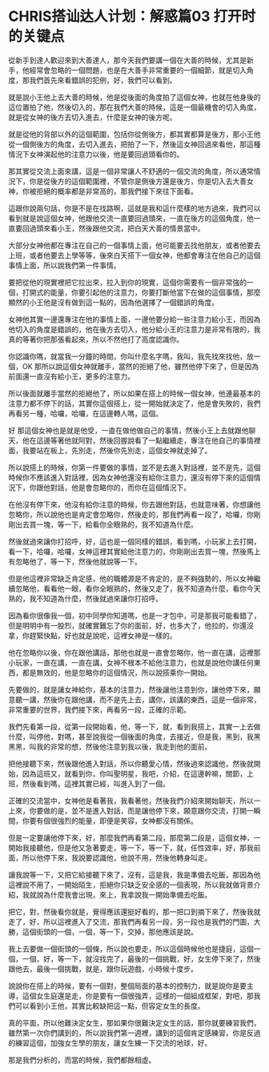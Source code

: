 # CHRIS搭讪达人计划：解惑篇03 打开时的关键点

從新手到達人歡迎來到大善達人，那今天我們要講一個在大善的時候，尤其是新手，他經常會忽略的一個問題，也是在大善手非常重要的一個細節，就是切入角度，那我們首先來看錯誤的犯例，好，我們可以看到。

就是說小王他上去大善的時候，他是從後面的角度拍了這個女神，也就在他身後的這位置拍了他，然後切入的，那在我們大善的時候，這是一個最機會的切入角度，就是從女神的後方去切入進去，什麼是女神的後方呢。

就是從他的背部以外的這個範圍，包括你從側後方，都其實都算是後方，那小王他從一個側後方的角度，去切入進去，把拍了一下，然後這女神回過來看他，那這種情況下女神演起他的注意力以後，他是要回過頭看你的。

那其實從交流上面來講，這是一個非常讓人不舒適的一個交流的角度，所以通常情況下，你是從後方的這個範圍裡，不管你是側後方還是後方，你是切入去大善女神，你被拒絕的概率都是非常高的，那我們接下來往下面看。

這跟你說兩句話，你是不是在找路啊，這就是我和這什麼樣的地方過來，我們可以看到就是說這個女神，他跟他交流一直要回過頭來，一直在後方的這個角度，他一直要回過頭來看小王，然後跟他交流，把白天大善的情景當中。

大部分女神他都在專注在自己的一個事情上面，他可能要去找他朋友，或者他要去上班，或者他要去上學等等，後來白天搭下一個女神，他都會專注在他自己的這個事情上面，所以說我們第一件事情。

要把從他的現實裡把它拉出來，拉入到你的現實，這個你需要有一個非常強的一個，打開式的能量，你要引起他的注意力，你要打斷他當下在做的這個事情，那麼顯然的小王他是沒有做到這一點的，因為他選擇了一個錯誤的角度。

女神他其實一邊還專注在他的事情上面，一邊他要分給一些注意力給小王，而因為他切入的角度是錯誤的，他在後方去切入，他分給小王的注意力是非常有限的，我真的等著你把那張看起來，所以不然他打了高度認識你。

你認識你嗎，就當我一分鐘的時間，你叫什麼名字嗎，我叫，我先找來找他，放一個，OK 那所以說這個女神就離手，當然的拒絕了他，雖然他停下來了，但是因為前面還一直沒有給小王，更多的注意力。

所以後面就離手當然的拒絕他了，所以如果在搭上的時候一個女神，他連最基本的注意力都不停下的話，其實你這個搭上，從一開始就決定了，他是會失敗的，我們再看另一種，哈囉，哈囉，在這邊轉人嗎，這個。

好 那這個女神也是就是他受，一直在做他做自己的事情，然後小王上去就跟他聊天，他在這邊等著他就阿對，然後回握說看了一點繼續走，專注在他自己的事情裡面，我要站在板上，先別走，然後你先別走，這個女神就走掉了。

所以說搭上的時候，你第一件要做的事情，並不是去進入對話裡，並不是先，這個時候你不應該進入對話裡，因為女神他還沒有給你注意力，還沒有停下來的這個情況下，你跟他對話，他是會忽略你的，而你在這個情況下。

在他沒有停下來，他沒有給你注意的時候，你去跟他對話，也就意味著，你想讓他忽略你，所以說他也是肯定會忽略你，然後走的，那我們再看一段了，哈囉，你剛剛出去買一塊，等一下，給看你全眼熟的，我不知道為什麼。

然後就過來讓你打招呼，好，這也是一個同樣的錯誤，看到嗎，小玩家上去打開，看一下，哈囉，哈囉，女神這裡其實給他注意力的，你剛剛出去買一塊，然後馬上有忽略他了，等一下，然後他就說等一下。

但是他這裡非常缺乏肯定感，他的職體源是不肯定的，是不夠強勢的，所以女神繼續忽略他，看看他一眼，看你全眼熟的，然後又走了，我不知道為什麼，看你今天熟的，我不知道為什麼，然後就過來讓你打招呼。

因為看你很像我一個，初中同學你知道嗎，也是一才包中，可是那我可能看錯了，但是明明中有一股烈，就確實難忘了你的面前，好，也多大了，他拉的，你還沒拿，你趕緊快點，好也就是說呢，這裡女神是一樣的。

他在忽略你以後，你在跟他講話，那他也就是一直會忽略你，他一直在講，這裡那小玩家，一直在講，一直在講，女神不根本不給他注意力，也就是說他你講任何東西，都是無效的，他是忽略你的這個情況，所以說搭乘你一開始。

先要做的，就是讓女神給你，基本的注意力，然後讓他注意到你，讓他停下來，願意聽一講，然後你在跟他講，而不是先上去，講你，該講的東西，這是一個非常，非常重要的世界，我們接下來，再看另一段，正確的示範。

我們先看第一段，從第一段開始看，他，等一下，就，看到我搭上，其實一上去做什麼，叫停他，對嗎，甚至說我從一個後面的角度，去接近，但是我，黑到，我黑黑黑，叫我的非常的想，然後他注意到我以後，我走到他的面前。

把他接聽下來，然後跟他進入對話，所以你聽愛心情，然後過來認識他，然後就開始，因為這班又，就看到你，你叫聖明星，我吧，介紹，在這邊幹嘛，關節，上班，然後看到嗎，這裡其實已經，叫進入到了一個。

正確的交流當中，女神他是看著我，我看著他，然後我們介紹來開始聊天，所以一上來，你要做的是，並不是進入對話，而是讓他停下來，願意跟你交流，打開一瞬間，你要有個很強烈的能量，即便是笑容，女神都沒有關係。

但是一定要讓他停下來，好，那麼我們再看第二段，那麼第二段是，這個女神，一開始我接聽他，但是他又急著要走，等一下，等一下，就，任性效率，好，那我前面，所以他停下來，我說要認識他，他說不用，然後他轉身叫走。

讓我說等一下，又把它給接聽下來了，沒有，這是我，我是準備去吃飯，那因為他這裡說不用了，一開始陌生，拒絕你只缺乏安全感的一個表現，所以我就做背景介紹，我就說為什麼我會出現，來上，我拿說我一開始準備去吃飯。

把它，對，然後看你就是，覺得應該還挺好看的，那一把口到摘下來了，然後我就走了，好，所以這裡進入了交流，那我們再看另一段，另一段也是我們的門圖，大勝，這個街頭的一個，一個，等一下，交掉，那他應該是說。

我上去要做一個街頭的一個條，所以說也要走，所以這個時候他也是捷庭，這個一個，一個，好，等一下，就沒找完了，最後的一個挑戰，好，女生停下來了，然後跟他去，最後一個挑戰，就是，跟你玩遊戲，小時候十度步。

說說你在搭上的時候，要有一個對，整個局面的基本的控制力，就是說你是要主導，這個女生庭還是走，你是要有一個很強弄，這樣的一個組成框架，對吧，那我們可以看到小王他，其實比較缺把這一點，但容定女生的長度。

真的平面，所以他難決定女生，那如果你很難決定女生的話，那你就要練習我們，雖然第一次你們講到的，所以說我們第一週裡，講到的這個肯定感練習，你是反過的練習這個，加強女生學的朋友，讓女生練一下交流的地球，好。

那是我們分析的，而當的時候，我們都餘相虛。